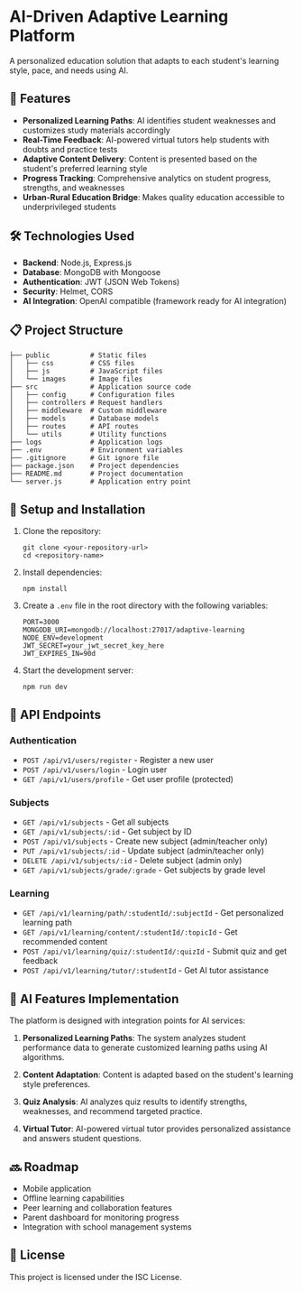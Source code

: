 # AI-Driven Adaptive Learning Platform

A personalized education solution that adapts to each student's learning style, pace, and needs using AI.

## 🌟 Features

- **Personalized Learning Paths**: AI identifies student weaknesses and customizes study materials accordingly
- **Real-Time Feedback**: AI-powered virtual tutors help students with doubts and practice tests
- **Adaptive Content Delivery**: Content is presented based on the student's preferred learning style
- **Progress Tracking**: Comprehensive analytics on student progress, strengths, and weaknesses
- **Urban-Rural Education Bridge**: Makes quality education accessible to underprivileged students

## 🛠️ Technologies Used

- **Backend**: Node.js, Express.js
- **Database**: MongoDB with Mongoose
- **Authentication**: JWT (JSON Web Tokens)
- **Security**: Helmet, CORS
- **AI Integration**: OpenAI compatible (framework ready for AI integration)

## 📋 Project Structure

```
├── public          # Static files
│   ├── css         # CSS files
│   ├── js          # JavaScript files
│   └── images      # Image files
├── src             # Application source code
│   ├── config      # Configuration files
│   ├── controllers # Request handlers
│   ├── middleware  # Custom middleware
│   ├── models      # Database models
│   ├── routes      # API routes
│   └── utils       # Utility functions
├── logs            # Application logs
├── .env            # Environment variables
├── .gitignore      # Git ignore file
├── package.json    # Project dependencies
├── README.md       # Project documentation
└── server.js       # Application entry point
```

## 🚀 Setup and Installation

1. Clone the repository:
   ```
   git clone <your-repository-url>
   cd <repository-name>
   ```

2. Install dependencies:
   ```
   npm install
   ```

3. Create a `.env` file in the root directory with the following variables:
   ```
   PORT=3000
   MONGODB_URI=mongodb://localhost:27017/adaptive-learning
   NODE_ENV=development
   JWT_SECRET=your_jwt_secret_key_here
   JWT_EXPIRES_IN=90d
   ```

4. Start the development server:
   ```
   npm run dev
   ```

## 📝 API Endpoints

### Authentication
- `POST /api/v1/users/register` - Register a new user
- `POST /api/v1/users/login` - Login user
- `GET /api/v1/users/profile` - Get user profile (protected)

### Subjects
- `GET /api/v1/subjects` - Get all subjects
- `GET /api/v1/subjects/:id` - Get subject by ID
- `POST /api/v1/subjects` - Create new subject (admin/teacher only)
- `PUT /api/v1/subjects/:id` - Update subject (admin/teacher only)
- `DELETE /api/v1/subjects/:id` - Delete subject (admin only)
- `GET /api/v1/subjects/grade/:grade` - Get subjects by grade level

### Learning
- `GET /api/v1/learning/path/:studentId/:subjectId` - Get personalized learning path
- `GET /api/v1/learning/content/:studentId/:topicId` - Get recommended content
- `POST /api/v1/learning/quiz/:studentId/:quizId` - Submit quiz and get feedback
- `POST /api/v1/learning/tutor/:studentId` - Get AI tutor assistance

## 🧠 AI Features Implementation

The platform is designed with integration points for AI services:

1. **Personalized Learning Paths**: The system analyzes student performance data to generate customized learning paths using AI algorithms.

2. **Content Adaptation**: Content is adapted based on the student's learning style preferences.

3. **Quiz Analysis**: AI analyzes quiz results to identify strengths, weaknesses, and recommend targeted practice.

4. **Virtual Tutor**: AI-powered virtual tutor provides personalized assistance and answers student questions.

## 🔜 Roadmap

- Mobile application
- Offline learning capabilities
- Peer learning and collaboration features
- Parent dashboard for monitoring progress
- Integration with school management systems

## 📄 License

This project is licensed under the ISC License. 